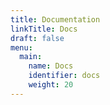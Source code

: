 ```yaml
---
title: Documentation
linkTitle: Docs
draft: false
menu:
  main:
    name: Docs
    identifier: docs
    weight: 20
---
```

